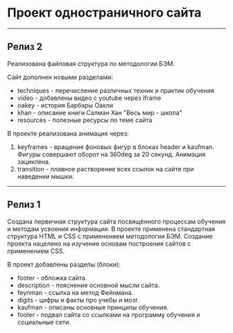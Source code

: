 # Проект одностраничного сайта

----
## Релиз 2

Реализована файловая структура по методологии БЭМ.

Сайт дополнен новыми разделами:
* techniques - перечисление различных техник и практик обучения
* video - добавлены видео c youtube через iframe
* oakey - история Барбары Оакли
* khan - описание книги Салман Хан "Весь мир - школа"
* resources - полезные ресурсы по теме сайта

В проекте реализована анимация через:
1. keyframes - вращение фоновых фигур в блоках header и kaufman. Фигуры совершают оборот на 360deg за 20 секунд. Анимация зациклена.
2. transition - плавное растворение всех ссылок на сайте при наведении мышки.


----
## Релиз 1

Создана первичная структура сайта посвящённого процессам обучения и методам усвоения информации. В проекте применена стандартная структура HTML и CSS с применением методологии БЭМ. Создание проекта нацелено на изучение основам построения сайтов с применением CSS.

В проект добавлены разделы (блоки):
* footer - обложка сайта.
* description - пояснение основной мысли сайта.
* feynman - ссылка на метод Фейнмана.
* digits - цифры и факты про учебы и мозг.
* kaufman - описаны основные принципы обучения.
* footer - подвал сайта со ссылками на программу обучения и социальные сети.
